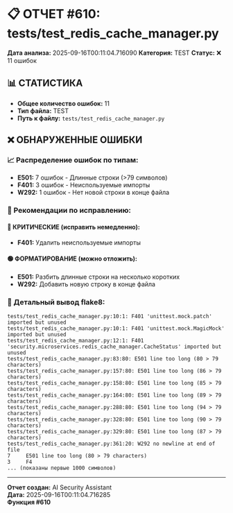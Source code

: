 # 📋 ОТЧЕТ #610: tests/test_redis_cache_manager.py

**Дата анализа:** 2025-09-16T00:11:04.716090
**Категория:** TEST
**Статус:** ❌ 11 ошибок

## 📊 СТАТИСТИКА

- **Общее количество ошибок:** 11
- **Тип файла:** TEST
- **Путь к файлу:** `tests/test_redis_cache_manager.py`

## ❌ ОБНАРУЖЕННЫЕ ОШИБКИ

### 📈 Распределение ошибок по типам:

- **E501:** 7 ошибок - Длинные строки (>79 символов)
- **F401:** 3 ошибок - Неиспользуемые импорты
- **W292:** 1 ошибок - Нет новой строки в конце файла

### 🎯 Рекомендации по исправлению:

#### 🔴 КРИТИЧЕСКИЕ (исправить немедленно):
- **F401:** Удалить неиспользуемые импорты

#### 🟢 ФОРМАТИРОВАНИЕ (можно отложить):
- **E501:** Разбить длинные строки на несколько коротких
- **W292:** Добавить новую строку в конце файла

### 📝 Детальный вывод flake8:

```
tests/test_redis_cache_manager.py:10:1: F401 'unittest.mock.patch' imported but unused
tests/test_redis_cache_manager.py:10:1: F401 'unittest.mock.MagicMock' imported but unused
tests/test_redis_cache_manager.py:12:1: F401 'security.microservices.redis_cache_manager.CacheStatus' imported but unused
tests/test_redis_cache_manager.py:83:80: E501 line too long (80 > 79 characters)
tests/test_redis_cache_manager.py:157:80: E501 line too long (86 > 79 characters)
tests/test_redis_cache_manager.py:158:80: E501 line too long (85 > 79 characters)
tests/test_redis_cache_manager.py:164:80: E501 line too long (89 > 79 characters)
tests/test_redis_cache_manager.py:288:80: E501 line too long (94 > 79 characters)
tests/test_redis_cache_manager.py:328:80: E501 line too long (90 > 79 characters)
tests/test_redis_cache_manager.py:329:80: E501 line too long (87 > 79 characters)
tests/test_redis_cache_manager.py:361:20: W292 no newline at end of file
7     E501 line too long (80 > 79 characters)
3     F4
... (показаны первые 1000 символов)
```

---
**Отчет создан:** AI Security Assistant  
**Дата:** 2025-09-16T00:11:04.716285  
**Функция #610**
